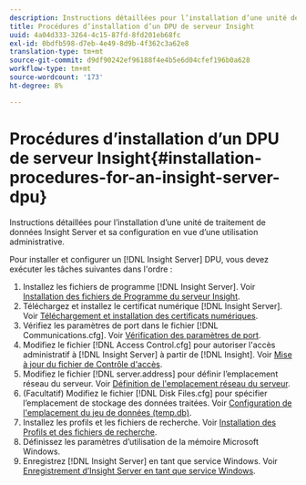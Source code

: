 ```yaml
---
description: Instructions détaillées pour l’installation d’une unité de traitement de données Insight Server et sa configuration en vue d’une utilisation administrative.
title: Procédures d’installation d’un DPU de serveur Insight
uuid: 4a04d333-3264-4c15-87fd-8fd201eb68fc
exl-id: 0bdfb598-d7eb-4e49-8d9b-4f362c3a62e8
translation-type: tm+mt
source-git-commit: d9df90242ef96188f4e4b5e6d04cfef196b0a628
workflow-type: tm+mt
source-wordcount: '173'
ht-degree: 8%

---
```


# Procédures d’installation d’un DPU de serveur Insight{#installation-procedures-for-an-insight-server-dpu}

Instructions détaillées pour l’installation d’une unité de traitement de données Insight Server et sa configuration en vue d’une utilisation administrative.

Pour installer et configurer un [!DNL Insight Server] DPU, vous devez exécuter les tâches suivantes dans l&#39;ordre :

1. Installez les fichiers de programme [!DNL Insight Server]. Voir [Installation des fichiers de Programme du serveur Insight](../../../../home/c-inst-svr/c-install-ins-svr/t-install-proc-inst-svr-dpu/t-install-prgm-files.md#task-1e6251fd39714186baa40d38f23d0088).
1. Téléchargez et installez le certificat numérique [!DNL Insight Server]. Voir [Téléchargement et installation des certificats numériques](../../../../home/c-inst-svr/c-install-ins-svr/t-install-proc-inst-svr-dpu/c-dnld-dgtl-cert/c-dnld-dgtl-cert.md#concept-4f79c240492f4e52b6375b4b3bbefa17).
1. Vérifiez les paramètres de port dans le fichier [!DNL Communications.cfg]. Voir [Vérification des paramètres de port](../../../../home/c-inst-svr/c-install-ins-svr/t-install-proc-inst-svr-dpu/t-chk-pt-stgs.md#task-a91191b0a19e4437aa535a27c734ae64).
1. Modifiez le fichier [!DNL Access Control.cfg] pour autoriser l&#39;accès administratif à [!DNL Insight Server] à partir de [!DNL Insight]. Voir [Mise à jour du fichier de Contrôle d&#39;accès](../../../../home/c-inst-svr/c-install-ins-svr/t-install-proc-inst-svr-dpu/c-updt-accss-ctrl-file.md#concept-fb9aa0c0e0664c018528f56d01c4808d).
1. Modifiez le fichier [!DNL server.address] pour définir l’emplacement réseau du serveur. Voir [Définition de l&#39;emplacement réseau du serveur](../../../../home/c-inst-svr/c-install-ins-svr/t-install-proc-inst-svr-dpu/c-svrs-ntwk-loc/c-svrs-ntwk-loc.md#concept-87dd2aa3448c415ca1285bc445a8c649).
1. (Facultatif) Modifiez le fichier [!DNL Disk Files.cfg] pour spécifier l’emplacement de stockage des données traitées. Voir [Configuration de l&#39;emplacement du jeu de données (temp.db)](../../../../home/c-inst-svr/c-install-ins-svr/t-install-proc-inst-svr-dpu/t-cfg-loc-dtst.md#task-f645eefecb154e679acbb480a07c1f0e).
1. Installez les profils et les fichiers de recherche. Voir [Installation des Profils et des fichiers de recherche](../../../../home/c-inst-svr/c-install-ins-svr/t-install-proc-inst-svr-dpu/c-install-prof-lkup-files.md#concept-1631895d09a14dc99316bf8cf166fdfc).
1. Définissez les paramètres d’utilisation de la mémoire Microsoft Windows.
1. Enregistrez [!DNL Insight Server] en tant que service Windows. Voir [Enregistrement d’Insight Server en tant que service Windows](../../../../home/c-inst-svr/c-install-ins-svr/t-install-proc-inst-svr-dpu/c-reg-wdws-svc.md#concept-f2c7aa891d544a2595aa01d0d796a540).
